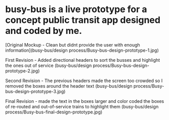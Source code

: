 # busy-bus is a live prototype for a concept public transit app designed and coded by me.

[Original Mockup - Clean but didnt provide the user with enough information](busy-bus/design process/Busy-bus-design-prototype-1.jpg)
      

First Revision - Added directional headers to sort the busses and highlight the ones out of service
(busy-bus/design process/Busy-bus-design-prototype-2.jpg)
    

Second Revision - The previous headers made the screen too crowded so I removed the boxes around the header text
(busy-bus/design process/Busy-bus-design-prototype-3.jpg)

Final Revision - made the text in the boxes larger and color coded the boxes of re-routed and out-of-service trains to highlight them
(busy-bus/design process/Busy-bus-final-design-prototype.jpg)
      

